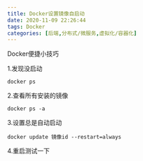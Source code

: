 ```yaml
---
title: Docker设置镜像自启动
date: 2020-11-09 22:26:44
tags: Docker
categories: [后端,分布式/微服务,虚拟化/容器化]
---
```


Docker便捷小技巧

<!--more-->

1.发现没启动

`docker ps `

2.查看所有安装的镜像

`docker ps -a`

3.设置总是自动启动

`docker update 镜像id --restart=always`

4.重启测试一下